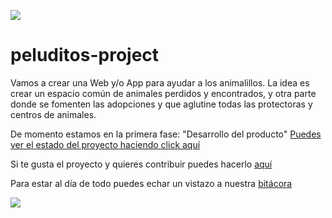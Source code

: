
![](https://github.com/OSWeekends/peluditos-project/blob/master/.oswimgs/osw-git-header.jpg)


# peluditos-project

Vamos a crear una Web y/o App para ayudar a los animalillos. La idea es crear un espacio común de animales perdidos y encontrados, y otra parte donde se fomenten las adopciones y que aglutine todas las protectoras y centros de animales.

De momento estamos en la primera fase: "Desarrollo del producto"
[Puedes ver el estado del proyecto haciendo click aquí](https://github.com/OSWeekends/peluditos-project/projects/1)

Si te gusta el proyecto y quieres contribuir puedes hacerlo [aquí](https://github.com/OSWeekends/peluditos-project/issues/1)

Para estar al día de todo puedes echar un vistazo a nuestra [bitácora](https://github.com/OSWeekends/peluditos-project/blob/master/BITACORA.md)


![](https://github.com/OSWeekends/peluditos-project/blob/master/.oswimgs/osw-git-footer.jpg)
